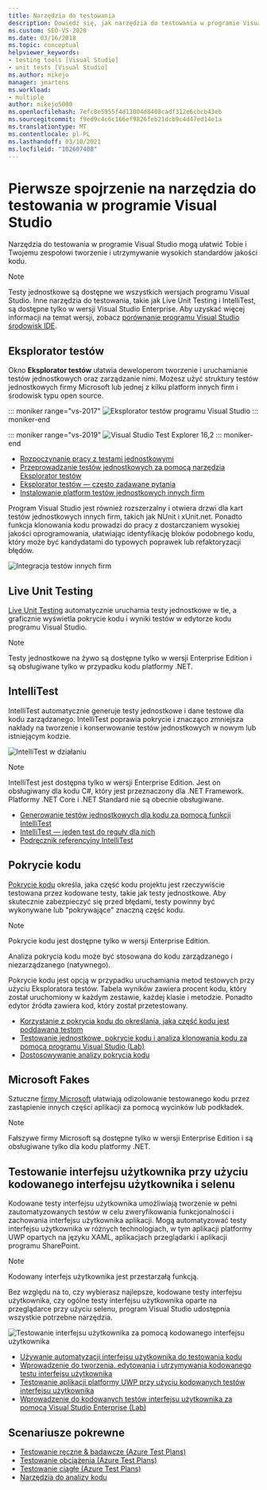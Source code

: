 ```yaml
---
title: Narzędzia do testowania
description: Dowiedz się, jak narzędzia do testowania w programie Visual Studio mogą pomóc Ci w tworzeniu i utrzymaniu wysokich standardów doskonałości kodu.
ms.custom: SEO-VS-2020
ms.date: 03/16/2018
ms.topic: conceptual
helpviewer_keywords:
- testing tools [Visual Studio]
- unit tests [Visual Studio]
ms.author: mikejo
manager: jmartens
ms.workload:
- multiple
author: mikejo5000
ms.openlocfilehash: 7efc8e5955f4d11004d8408cadf312e6cbcb43eb
ms.sourcegitcommit: f9ed9c4c6c166ef9826feb21dcb9c4d47ed14e1a
ms.translationtype: MT
ms.contentlocale: pl-PL
ms.lasthandoff: 03/10/2021
ms.locfileid: "102607408"
---
```

# <a name="first-look-at-testing-tools-in-visual-studio"></a>Pierwsze spojrzenie na narzędzia do testowania w programie Visual Studio

Narzędzia do testowania w programie Visual Studio mogą ułatwić Tobie i Twojemu zespołowi tworzenie i utrzymywanie wysokich standardów jakości kodu.

> [!NOTE]
> Testy jednostkowe są dostępne we wszystkich wersjach programu Visual Studio. Inne narzędzia do testowania, takie jak Live Unit Testing i IntelliTest, są dostępne tylko w wersji Visual Studio Enterprise. Aby uzyskać więcej informacji na temat wersji, zobacz [porównanie programu Visual Studio środowisk IDE](https://visualstudio.microsoft.com/vs/compare/).

## <a name="test-explorer"></a>Eksplorator testów

Okno **Eksplorator testów** ułatwia deweloperom tworzenie i uruchamianie testów jednostkowych oraz zarządzanie nimi. Możesz użyć struktury testów jednostkowych firmy Microsoft lub jednej z kilku platform innych firm i środowisk typu open source.

::: moniker range="vs-2017"
![Eksplorator testów programu Visual Studio](media/devtest-testexplorer.png)
::: moniker-end

::: moniker range="vs-2019"
![Visual Studio Test Explorer 16,2](media/vs-2019/test-explorer-16-2.PNG)
::: moniker-end

* [Rozpoczynanie pracy z testami jednostkowymi](unit-test-your-code.md)
* [Przeprowadzanie testów jednostkowych za pomocą narzędzia Eksplorator testów](run-unit-tests-with-test-explorer.md)
* [Eksplorator testów — często zadawane pytania](test-explorer-faq.md)
* [Instalowanie platform testów jednostkowych innych firm](install-third-party-unit-test-frameworks.md)

Program Visual Studio jest również rozszerzalny i otwiera drzwi dla kart testów jednostkowych innych firm, takich jak NUnit i xUnit.net. Ponadto funkcja klonowania kodu prowadzi do pracy z dostarczaniem wysokiej jakości oprogramowania, ułatwiając identyfikację bloków podobnego kodu, który może być kandydatami do typowych poprawek lub refaktoryzacji błędów.

![Integracja testów innych firm](media/devtest-thirdparty.png)

## <a name="live-unit-testing"></a>Live Unit Testing

[Live Unit Testing](../test/live-unit-testing.md) automatycznie uruchamia testy jednostkowe w tle, a graficznie wyświetla pokrycie kodu i wyniki testów w edytorze kodu programu Visual Studio.

> [!NOTE]
> Testy jednostkowe na żywo są dostępne tylko w wersji Enterprise Edition i są obsługiwane tylko w przypadku kodu platformy .NET.

## <a name="intellitest"></a>IntelliTest

IntelliTest automatycznie generuje testy jednostkowe i dane testowe dla kodu zarządzanego. IntelliTest poprawia pokrycie i znacząco zmniejsza nakłady na tworzenie i konserwowanie testów jednostkowych w nowym lub istniejącym kodzie.

![IntelliTest w działaniu](media/devtest-intellitest.png)

> [!NOTE]
> IntelliTest jest dostępna tylko w wersji Enterprise Edition. Jest on obsługiwany dla kodu C#, który jest przeznaczony dla .NET Framework. Platformy .NET Core i .NET Standard nie są obecnie obsługiwane.

* [Generowanie testów jednostkowych dla kodu za pomocą funkcji IntelliTest](generate-unit-tests-for-your-code-with-intellitest.md)
* [IntelliTest — jeden test do reguły dla nich](https://devblogs.microsoft.com/devops/intellitest-one-test-to-rule-them-all/)
* [Podręcznik referencyjny IntelliTest](intellitest-manual/index.md)

## <a name="code-coverage"></a>Pokrycie kodu

[Pokrycie kodu](../test/using-code-coverage-to-determine-how-much-code-is-being-tested.md) określa, jaka część kodu projektu jest rzeczywiście testowana przez kodowane testy, takie jak testy jednostkowe. Aby skutecznie zabezpieczyć się przed błędami, testy powinny być wykonywane lub "pokrywające" znaczną część kodu.

> [!NOTE]
> Pokrycie kodu jest dostępne tylko w wersji Enterprise Edition.

Analiza pokrycia kodu może być stosowana do kodu zarządzanego i niezarządzanego (natywnego).

Pokrycie kodu jest opcją w przypadku uruchamiania metod testowych przy użyciu Eksploratora testów. Tabela wyników zawiera procent kodu, który został uruchomiony w każdym zestawie, każdej klasie i metodzie. Ponadto edytor źródła zawiera kod, który został przetestowany.

* [Korzystanie z pokrycia kodu do określania, jaka część kodu jest poddawana testom](using-code-coverage-to-determine-how-much-code-is-being-tested.md)
* [Testowanie jednostkowe, pokrycie kodu i analiza klonowania kodu za pomocą programu Visual Studio (Lab)](https://azuredevopslabs.com/labs/devopsserver/liveunittesting)
* [Dostosowywanie analizy pokrycia kodu](customizing-code-coverage-analysis.md)

## <a name="microsoft-fakes"></a>Microsoft Fakes

Sztuczne [firmy Microsoft](../test/isolating-code-under-test-with-microsoft-fakes.md) ułatwiają odizolowanie testowanego kodu przez zastąpienie innych części aplikacji za pomocą wycinków lub podkładek.

> [!NOTE]
> Fałszywe firmy Microsoft są dostępne tylko w wersji Enterprise Edition i są obsługiwane tylko dla kodu platformy .NET.

## <a name="user-interface-testing-with-coded-ui-and-selenium"></a>Testowanie interfejsu użytkownika przy użyciu kodowanego interfejsu użytkownika i selenu

Kodowane testy interfejsu użytkownika umożliwiają tworzenie w pełni zautomatyzowanych testów w celu zweryfikowania funkcjonalności i zachowania interfejsu użytkownika aplikacji. Mogą automatyzować testy interfejsu użytkownika w różnych technologiach, w tym aplikacji platformy UWP opartych na języku XAML, aplikacjach przeglądarki i aplikacji programu SharePoint.

> [!NOTE]
> Kodowany interfejs użytkownika jest przestarzałą funkcją.

Bez względu na to, czy wybierasz najlepsze, kodowane testy interfejsu użytkownika, czy ogólne testy interfejsu użytkownika oparte na przeglądarce przy użyciu selenu, program Visual Studio udostępnia wszystkie potrzebne narzędzia.

![Testowanie interfejsu użytkownika za pomocą kodowanego interfejsu użytkownika](media/devtest-codeduitest.png)

* [Używanie automatyzacji interfejsu użytkownika do testowania kodu](use-ui-automation-to-test-your-code.md)
* [Wprowadzenie do tworzenia, edytowania i utrzymywania kodowanego testu interfejsu użytkownika](walkthrough-creating-editing-and-maintaining-a-coded-ui-test.md)
* [Testowanie aplikacji platformy UWP przy użyciu kodowanych testów interfejsu użytkownika](test-uwp-app-with-coded-ui-test.md)
* [Wprowadzenie do kodowanych testów interfejsu użytkownika za pomocą Visual Studio Enterprise (Lab)](https://azuredevopslabs.com/labs/tfs/codedui)

## <a name="related-scenarios"></a>Scenariusze pokrewne

* [Testowanie ręczne & badawcze (Azure Test Plans)](/azure/devops/test/index?view=vsts&preserve-view=true)
* [Testowanie obciążenia (Azure Test Plans)](/azure/devops/test/load-test/index?view=vsts&preserve-view=true)
* [Testowanie ciągłe (Azure Test Plans)](/azure/devops/pipelines/test/getting-started-with-continuous-testing?view=vsts&preserve-view=true)
* [Narzędzia do analizy kodu](../code-quality/code-analysis-for-managed-code-overview.md)
